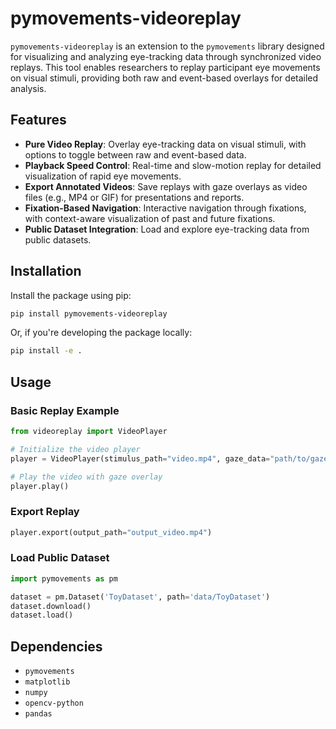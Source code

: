 # pymovements-videoreplay

`pymovements-videoreplay` is an extension to the `pymovements` library designed for visualizing and analyzing
eye-tracking data through synchronized video replays. This tool enables researchers to replay participant eye movements
on visual stimuli, providing both raw and event-based overlays for detailed analysis.

## Features

- **Pure Video Replay**: Overlay eye-tracking data on visual stimuli, with options to toggle between raw and event-based
  data.
- **Playback Speed Control**: Real-time and slow-motion replay for detailed visualization of rapid eye movements.
- **Export Annotated Videos**: Save replays with gaze overlays as video files (e.g., MP4 or GIF) for presentations and
  reports.
- **Fixation-Based Navigation**: Interactive navigation through fixations, with context-aware visualization of past and
  future fixations.
- **Public Dataset Integration**: Load and explore eye-tracking data from public datasets.

## Installation

Install the package using pip:

```bash
pip install pymovements-videoreplay
```

Or, if you're developing the package locally:

```bash
pip install -e .
```

## Usage

### Basic Replay Example

```python
from videoreplay import VideoPlayer

# Initialize the video player
player = VideoPlayer(stimulus_path="video.mp4", gaze_data="path/to/gaze_data.csv")

# Play the video with gaze overlay
player.play()
```

### Export Replay

```python
player.export(output_path="output_video.mp4")
```

### Load Public Dataset

```python
import pymovements as pm

dataset = pm.Dataset('ToyDataset', path='data/ToyDataset')
dataset.download()
dataset.load()
```

## Dependencies

- `pymovements`
- `matplotlib`
- `numpy`
- `opencv-python`
- `pandas`
